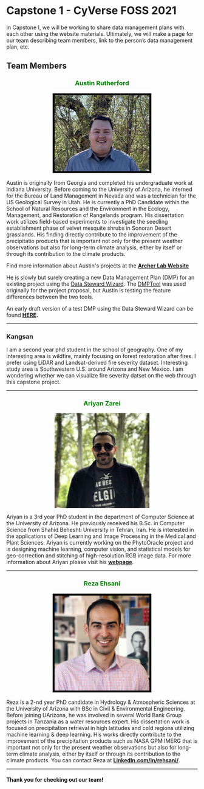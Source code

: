 # Capstone 1 - CyVerse FOSS 2021

In Capstone I, we will be working to share data management plans with each other using the website materials. Ultimately, we will make a page for our team describing team members, link to the person’s data management plan, etc.

## Team Members

<h3 style="text-align:center;color:Green;">Austin Rutherford</h3>
<p style="text-align:center;">
    <img src="headshots/Headshot_Rutherford.jpg" alt="Rutherford Headshot" width="250" height="200" style="border:5px solid black;">
   </p>


Austin is originally from Georgia and completed his undergraduate work at Indiana University. Before coming to the University of Arizona, he interned for the Bureau of Land Management in Nevada and was a technician for the US Geological Survey in Utah. He is currently a PhD Candidate within the School of Natural Resources and the Environment in the Ecology, Management, and Restoration of Rangelands program. His dissertation work utilizes field-based experiments to investigate the seedling establishment phase of velvet mesquite shrubs in Sonoran Desert grasslands. His finding directly contribute to the improvement of the precipitatio products that is important not only for the present weather observations but also for long-term climate analysis, either by itself or through its contribution to the climate products. 

Find more information about Austin's projects at the **[Archer Lab Website](https://cals.arizona.edu/research/archer/exotic.html)**

He is slowly but surely creating a new Data Management Plan (DMP) for an existing project using the [Data Steward Wizard](https://ds-wizard.org/).
The [DMPTool](https://dmptool.org) was used originally for the project proposal, but Austin is testing the feature differences between the two tools.

An early draft version of a test DMP using the Data Steward Wizard can be found **[HERE](https://researchers.ds-wizard.org/projects/64a7d204-a248-41de-b481-8da4d557f372).**

---

### Kangsan
I am a second year phd student in the school of geography. One of my interesting area is wildfire, mainly focusing on forest restoration after fires. I prefer using LiDAR and Landsat-derived fire severity dataset. Interesting study area is Southwestern U.S. around Arizona and New Mexico. I am wondering whether we can visualize fire severity datset on the web through this capstone project.

---

<h3 style="text-align:center;color:Green;">Ariyan Zarei</h3>
<div>
    <img src="headshots/ariyan.jpg" alt="Ariyan Zarei" width="250" style="display: block;margin-left:auto;margin-right:auto;">
</div>

Ariyan is a 3rd year PhD student in the department of Computer Science at the University of Arizona. He previously received his B.Sc. in Computer Science from Shahid Beheshti University in Tehran, Iran. He is interested in the applications of Deep Learning and Image Processing in the Medical and Plant Sciences. Ariyan is currently working on the PhytoOracle project and is designing machine learning, computer vision, and statistical models for geo-correction and stitching of high-resolution RGB image data. For more information about Ariyan please visit his **[webpage](http://vision.cs.arizona.edu/ariyanzarei/)**.

---

<h3 style="text-align:center;color:Green;">Reza Ehsani</h3>
<p style="text-align:center;">
    <img src="headshots/Reza.jpg" alt="Reza Headshot" width="250" height="250" style="border:5px solid black;">
   </p>

Reza is a 2-nd year PhD candidate in Hydrology & Atmospheric Sciences at the University of Arizona with BSc in Civil & Environmental Engineering. Before joining UArizona, he was involved in several World Bank Group projects in Tanzania as a water resources expert. His dissertation work is focused on precipitation retrieval in high latitudes
and cold regions utilizing machine learning & deep learning. His works directly contribute to the improvement of the precipitation products such as NASA GPM IMERG that is important not only for the present weather observations but also for long-term climate analysis, either by itself or through its contribution to the climate products. You can contact Reza at **[LinkedIn.com/in/rehsani/](https://www.linkedin.com/in/rehsani/)**.

---

#### Thank you for checking out our team!
